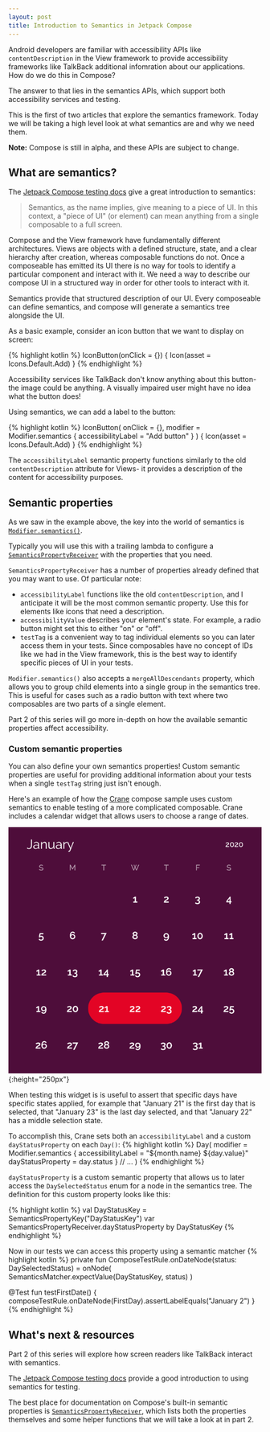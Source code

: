 ```yaml
---
layout: post
title: Introduction to Semantics in Jetpack Compose
---
```

Android developers are familiar with accessibility APIs like `contentDescription` in the View framework to provide accessibility frameworks like TalkBack additional infomration about our applications. How do we do this in Compose?

The answer to that lies in the semantics APIs, which support both accessibility services and testing.

This is the first of two articles that explore the semantics framework. Today we will be taking a high level look at what semantics are and why we need them.

<!--more-->

**Note:** Compose is still in alpha, and these APIs are subject to change.

## What are semantics?

The [Jetpack Compose testing docs](https://developer.android.com/jetpack/compose/testing) give a great introduction to semantics:

> Semantics, as the name implies, give meaning to a piece of UI. In this context, a "piece of UI" (or element) can mean anything from a single composable to a full screen.

Compose and the View framework have fundamentally different architectures. Views are objects with a defined structure, state, and a clear hierarchy after creation, whereas composable functions do not. Once a composeable has emitted its UI there is no way for tools to identify a particular component and interact with it. We need a way to describe our compose UI in a structured way in order for other tools to interact with it.

Semantics provide that structured description of our UI. Every composeable can define semantics, and compose will generate a semantics tree alongside the UI.

As a basic example, consider an icon button that we want to display on screen:

{% highlight kotlin %}
IconButton(onClick = {}) {
  Icon(asset = Icons.Default.Add)
}
{% endhighlight %}

Accessibility services like TalkBack don't know anything about this button- the image could be anything. A visually impaired user might have no idea what the button does! 

Using semantics, we can add a label to the button:

{% highlight kotlin %}
IconButton(
  onClick = {},
  modifier = Modifier.semantics {
    accessibilityLabel = "Add button"
  }
) {
  Icon(asset = Icons.Default.Add)
}
{% endhighlight %}

The `accessibilityLabel` semantic property functions similarly to the old `contentDescription` attribute for Views- it provides a description of the content for accessibility purposes.

## Semantic properties
As we saw in the example above, the key into the world of semantics is [`Modifier.semantics()`](https://developer.android.com/reference/kotlin/androidx/compose/ui/semantics/package-summary#(androidx.compose.ui.Modifier).semantics(kotlin.Boolean,%20kotlin.Function1)).

Typically you will use this with a trailing lambda to configure a [`SemanticsPropertyReceiver`](https://developer.android.com/reference/kotlin/androidx/compose/ui/semantics/SemanticsPropertyReceiver) with the properties that you need.

`SemanticsPropertyReceiver` has a number of properties already defined that you may want to use. Of particular note:

 * `accessibilityLabel` functions like the old `contentDescription`, and I anticipate it will be the most common semantic property. Use this for elements like icons that need a description.
 * `accessibilityValue` describes your element's state. For example, a radio button might set this to either "on" or "off".
 * `testTag` is a convenient way to tag individual elements so you can later access them in your tests. Since composables have no concept of IDs like we had in the View framework, this is the best way to identify specific pieces of UI in your tests.

`Modifier.semantics()` also accepts a `mergeAllDescendants` property, which allows you to group child elements into a single group in the semantics tree. This is useful for cases such as a radio button with text where two composables are two parts of a single element.

Part 2 of this series will go more in-depth on how the available semantic properties affect accessibility.

### Custom semantic properties 
You can also define your own semantics properties! Custom semantic properties are useful for providing additional information about your tests when a single `testTag` string just isn't enough.

Here's an example of how the [Crane](https://github.com/android/compose-samples/tree/1630f6b35ac9e25fb3cd3a64208d7c9afaaaedc5/Crane) compose sample uses custom semantics to enable testing of a more complicated composable. Crane includes a calendar widget that allows users to choose a range of dates.

![Crane calendar widget](/public/assets/posts/semantics_intro/crane_calendar.png){:height="250px"}

When testing this widget is is useful to assert that specific days have specific states applied, for example that "January 21" is the first day that is selected, that "January 23" is the last day selected, and that "January 22" has a middle selection state.

To accomplish this, Crane sets both an `accessibilityLabel` and a custom `dayStatusProperty` on each `Day()`:
{% highlight kotlin %}
Day(
  modifier = Modifier.semantics {
      accessibilityLabel = "${month.name} ${day.value}"
      dayStatusProperty = day.status
  }
  // ...
)
{% endhighlight %}

`dayStatusProperty` is a custom semantic property that allows us to later access the `DaySelectedStatus` enum for a node in the semantics tree. The definition for this custom property looks like this:

{% highlight kotlin %}
val DayStatusKey = SemanticsPropertyKey<DaySelectedStatus>("DayStatusKey")
var SemanticsPropertyReceiver.dayStatusProperty by DayStatusKey
{% endhighlight %}

Now in our tests we can access this property using a semantic matcher
{% highlight kotlin %}
private fun ComposeTestRule.onDateNode(status: DaySelectedStatus) = onNode(
    SemanticsMatcher.expectValue(DayStatusKey, status)
)

@Test
fun testFirstDate() {
    composeTestRule.onDateNode(FirstDay).assertLabelEquals("January 2")
}
{% endhighlight %}

## What's next & resources

Part 2 of this series will explore how screen readers like TalkBack interact with semantics.

The [Jetpack Compose testing docs](https://developer.android.com/jetpack/compose/testing) provide a good introduction to using semantics for testing.

The best place for documentation on Compose's built-in semantic properties is [`SemanticsPropertyReceiver`](https://developer.android.com/reference/kotlin/androidx/compose/ui/semantics/SemanticsPropertyReceiver), which lists both the properties themselves and some helper functions that we will take a look at in part 2.